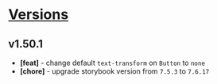 # [Versions](https://github.com/Tracktor/design-system/releases)

## v1.50.1
- **[feat]** - change default `text-transform` on `Button` to `none`
- **[chore]** - upgrade storybook version from `7.5.3` to `7.6.17`
